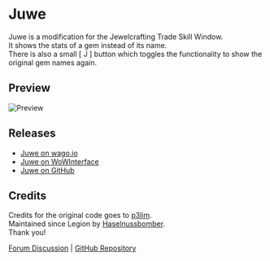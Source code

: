 # Juwe
Juwe is a modification for the Jewelcrafting Trade Skill Window.  
It shows the stats of a gem instead of its name.  
There is also a small [ J ] button which toggles the functionality to show the original gem names again.

## Preview
![Preview](https://user-images.githubusercontent.com/96642047/198362005-b37915b8-4020-48fe-a5a0-86b384dcf53e.jpg)

## Releases

- [Juwe on wago.io](https://addons.wago.io/addons/juwe)
- [Juwe on WoWInterface](https://www.wowinterface.com/downloads/info22293-JuweGemStatsinsteadofNames.html)
- [Juwe on GitHub](https://github.com/Haselnussbomber/Juwe/releases)

## Credits
Credits for the original code goes to [p3lim](https://www.wowinterface.com/forums/member.php?u=52096).  
Maintained since Legion by [Haselnussbomber](https://www.wowinterface.com/forums/member.php?u=328599).  
Thank you!

[Forum Discussion](https://www.wowinterface.com/forums/showthread.php?p=277730) | [GitHub Repository](https://github.com/Haselnussbomber/Juwe)
